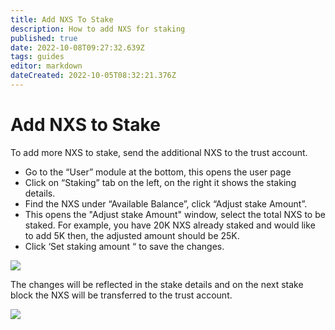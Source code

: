 ```yaml
---
title: Add NXS To Stake
description: How to add NXS for staking
published: true
date: 2022-10-08T09:27:32.639Z
tags: guides
editor: markdown
dateCreated: 2022-10-05T08:32:21.376Z
---
```


# Add NXS to Stake

To add more NXS to stake, send the additional NXS to the trust account.



* Go to the “User” module at the bottom, this opens the user page
* Click on “Staking” tab on the left, on the right it shows the staking details.&#x20;
* Find the NXS under “Available Balance”, click “Adjust stake Amount”.
* This opens the "Adjust stake Amount" window, select the total NXS to be staked. For example, you have 20K NXS already staked and would like to add 5K then, the adjusted amount should be 25K.
* Click ‘Set staking amount “ to save the changes.

![](https://nexus.io/ResourceHub/images/guide/stake-guide6.png)

The changes will be reflected in the stake details and on the next stake block the NXS will be transferred to the trust account.

![](https://nexus.io/ResourceHub/images/guide/stake-guide7.png)
